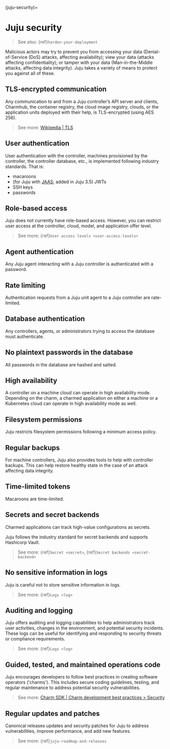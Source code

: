 (juju-security)=
# Juju security

> See also: {ref}`harden-your-deployment`

Malicious actors may try to prevent you from accessing your data (Denial-of-Service (DoS) attacks, affecting availability); view your data (attacks affecting confidentiality); or tamper with your data (Man-in-the-Middle attacks, affecting data integrity). Juju takes a variety of means to protect you against all of these. 

##  TLS-encrypted communication

Any communication to and from a Juju controller’s API server and clients, Charmhub, the container registry, the cloud image registry, clouds, or the application units deployed with their help,  is TLS-encrypted (using AES 256).

> See more: [Wikipedia | TLS](https://en.wikipedia.org/wiki/Transport_Layer_Security)

## User authentication

User authentication with the controller, machines provisioned by the controller, the controller database, etc., is implemented following industry standards. That is:

* macaroons
* (for Juju with [JAAS](https://jaas.ai/); added in Juju 3.5) JWTs 
* SSH keys
* passwords

## Role-based access 

Juju does not currently have role-based access. However, you can restrict user access at the controller, cloud, model, and application offer level.

> See more: {ref}`User access levels <user-access-levels>`

## Agent authentication

Any Juju agent interacting with a Juju controller is authenticated with a password. 

## Rate limiting

Authentication requests from a Juju unit agent to a Juju controller are rate-limited.

## Database authentication

Any controllers, agents, or administrators trying to access the database must authenticate.

## No plaintext passwords in the database

All passwords in the database are hashed and salted.

## High availability

A controller on a machine cloud can operate in high availability mode. Depending on the charm, a charmed application on either a machine or a Kubernetes cloud can operate in high availability mode as well.

## Filesystem permissions

Juju restricts filesystem permissions following a minimum access policy.

## Regular backups

For machine controllers, Juju also provides tools to help with controller backups. This can help restore healthy state in the case of an attack affecting data integrity.

## Time-limited tokens

Macaroons are time-limited.

## Secrets and secret backends

Charmed applications can track high-value configurations as secrets.

Juju follows the industry standard for secret backends and supports Hashicorp Vault.

> See more: {ref}`Secret <secret>`, {ref}`Secret backends <secret-backend>`


## No sensitive information in logs

Juju is careful not to store sensitive information in logs.

> See more: {ref}`Logs <log>`

##  Auditing and logging

Juju offers auditing and logging capabilities to help administrators track user activities, changes in the environment, and potential security incidents. These logs can be useful for identifying and responding to security threats or compliance requirements.

> See more: {ref}`Logs <log>`

## Guided, tested, and maintained operations code

Juju encourages developers to follow best practices in creating software operators ('charms'). This includes secure coding guidelines, testing, and regular maintenance to address potential security vulnerabilities.

> See more: [Charm SDK | Charm development best practices > Security](https://juju.is/docs/sdk/styleguide#heading--security-considerations)

## Regular updates and patches

Canonical releases updates and security patches for Juju to address vulnerabilities, improve performance, and add new features.

> See more: {ref}`juju-roadmap-and-releases`
